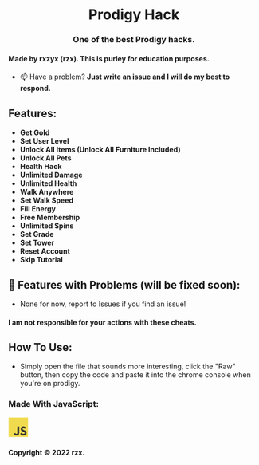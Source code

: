 <h1 align="center">Prodigy Hack</h1>
<h3 align="center">One of the best Prodigy hacks.</h3>

#### Made by rxzyx (rzx). This is purley for education purposes.
- 📫 Have a problem? **Just write an issue and I will do my best to respond.**

## Features:

- **Get Gold**
- **Set User Level**
- **Unlock All Items (Unlock All Furniture Included)**
- **Unlock All Pets**
- **Health Hack**
- **Unlimited Damage**
- **Unlimited Health**
- **Walk Anywhere**
- **Set Walk Speed**
- **Fill Energy**
- **Free Membership**
- **Unlimited Spins**
- **Set Grade**
- **Set Tower**
- **Reset Account**
- **Skip Tutorial**
## 🤖 Features with Problems (will be fixed soon):

- None for now, report to Issues if you find an issue!

#### I am not responsible for your actions with these cheats.

## How To Use:

- Simply open the file that sounds more interesting, click the "Raw" button, then copy the code and paste it into the chrome console when you're on prodigy.

<h3 align="left">Made With JavaScript:</h3>
<p align="left"> <a href="https://developer.mozilla.org/en-US/docs/Web/JavaScript" target="_blank" rel="noreferrer"> <img src="https://raw.githubusercontent.com/devicons/devicon/master/icons/javascript/javascript-original.svg" alt="javascript" width="40" height="40"/> </a> </p>

#### Copyright &copy; 2022 rzx.
